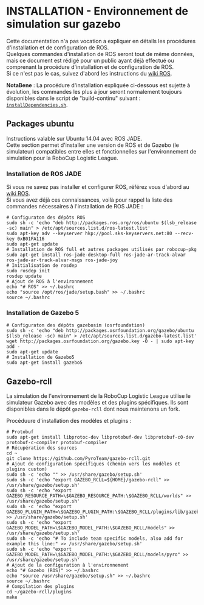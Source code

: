 INSTALLATION - Environnement de simulation sur gazebo 
=====================================================

Cette documentation n'a pas vocation a expliquer en détails les procédures d'installation et de configuration de ROS.  
Quelques commandes d'installation de ROS seront tout de même données, mais ce document est rédigé pour un public ayant déjà effectué ou comprenant la procédure d'installation et de configuration de ROS.  
Si ce n'est pas le cas, suivez d'abord les instructions du [wiki ROS](http://wiki.ros.org/).  

**NotaBene** : La procédure d'installation expliquée ci-dessous est sujette à évolution, les commandes les plus à jour seront normalement toujours disponibles dans le script de "build-continu" suivant : [`installDependencies.sh`](/ci-travis/scripts/installDependencies.sh).

Packages ubuntu
---------------
Instructions valable sur Ubuntu 14.04 avec ROS JADE.  
Cette section permet d'installer une version de ROS et de Gazebo (le simulateur) compatibles entre elles et fonctionnelles sur l'environnement de simulation pour la RoboCup Logistic League.  

### Installation de ROS JADE ###
Si vous ne savez pas installer et configurer ROS, référez vous d'abord au [wiki ROS](http://wiki.ros.org/).  
Si vous avez déjà ces connaissances, voilà pour rappel la liste des commandes nécessaires à l'installation de ROS JADE :   
```Shell
# Configuraton des dépôts ROS
sudo sh -c 'echo "deb http://packages.ros.org/ros/ubuntu $(lsb_release -sc) main" > /etc/apt/sources.list.d/ros-latest.list'
sudo apt-key adv --keyserver hkp://pool.sks-keyservers.net:80 --recv-key 0xB01FA116
sudo apt-get update
# Installation de ROS full et autres packages utilisés par robocup-pkg
sudo apt-get install ros-jade-desktop-full ros-jade-ar-track-alvar ros-jade-ar-track-alvar-msgs ros-jade-joy
# Initialisation de rosdep
sudo rosdep init
rosdep update
# Ajout de ROS à l'environnement
echo "# ROS" >> ~/.bashrc
echo "source /opt/ros/jade/setup.bash" >> ~/.bashrc
source ~/.bashrc
```

### Installation de Gazebo 5 ###
```Shell
# Configuraton des dépôts gazebosim (osrfoundation)
sudo sh -c 'echo "deb http://packages.osrfoundation.org/gazebo/ubuntu $(lsb_release -sc) main" > /etc/apt/sources.list.d/gazebo-latest.list'
wget http://packages.osrfoundation.org/gazebo.key -O - | sudo apt-key add -
sudo apt-get update
# Installation de Gazebo5
sudo apt-get install gazebo5
```

Gazebo-rcll
-----------
La simulation de l'environnement de la RoboCup Logistic League utilise le simulateur Gazebo avec des modèles et des plugins spécifiques. Ils sont disponibles dans le dépôt `gazebo-rcll` dont nous maintenons un fork.  

Procéduure d'installation des modèles et plugins :
```Shell
# Protobuf
sudo apt-get install libprotoc-dev libprotobuf-dev libprotobuf-c0-dev protobuf-c-compiler protobuf-compiler
# Récupération des sources
cd ~
git clone https://github.com/PyroTeam/gazebo-rcll.git
# Ajout de configuration spécifiques (chemin vers les modèles et plugins custom)
sudo sh -c 'echo "" >> /usr/share/gazebo/setup.sh'
sudo sh -c 'echo "export GAZEBO_RCLL=${HOME}/gazebo-rcll" >> /usr/share/gazebo/setup.sh'
sudo sh -c 'echo "export GAZEBO_RESOURCE_PATH=\$GAZEBO_RESOURCE_PATH:\$GAZEBO_RCLL/worlds" >> /usr/share/gazebo/setup.sh'
sudo sh -c 'echo "export GAZEBO_PLUGIN_PATH=\$GAZEBO_PLUGIN_PATH:\$GAZEBO_RCLL/plugins/lib/gazebo" >> /usr/share/gazebo/setup.sh'
sudo sh -c 'echo "export GAZEBO_MODEL_PATH=\$GAZEBO_MODEL_PATH:\$GAZEBO_RCLL/models" >> /usr/share/gazebo/setup.sh'
sudo sh -c 'echo "# To include team specific models, also add for example this line:" >> /usr/share/gazebo/setup.sh'
sudo sh -c 'echo "export GAZEBO_MODEL_PATH=\$GAZEBO_MODEL_PATH:\$GAZEBO_RCLL/models/pyro" >> /usr/share/gazebo/setup.sh'
# Ajout de la configuration à l'environnement
echo "# Gazebo (ROS)" >> ~/.bashrc
echo "source /usr/share/gazebo/setup.sh" >> ~/.bashrc
source ~/.bashrc
# Compilation des plugins
cd ~/gazebo-rcll/plugins
make
```